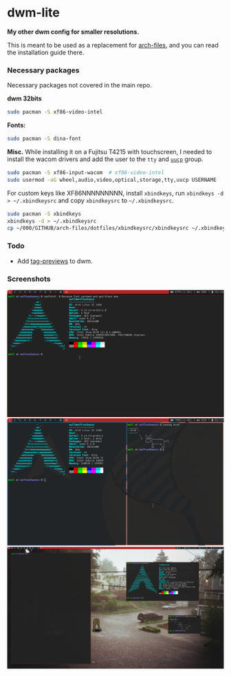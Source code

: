 # dwm-lite
**My other dwm config for smaller resolutions.**

This is meant to be used as a replacement for [arch-files](https://github.com/r4v10l1/arch-files/), and you can read the installation guide there.

### Necessary packages
Necessary packages not covered in the main repo.

**dwm 32bits**
```bash
sudo pacman -S xf86-video-intel
```

**Fonts:**
```bash
sudo pacman -S dina-font
```

**Misc.**
While installing it on a Fujitsu T4215 with touchscreen, I needed to install the wacom drivers and add the user to the `tty` and [`uucp`](https://wiki.archlinux.org/title/Users_and_groups#User_groups) group.
```bash
sudo pacman -S xf86-input-wacom  # xf86-video-intel
sudo usermod -aG wheel,audio,video,optical,storage,tty,uucp USERNAME
```
For custom keys like XF86NNNNNNNNN, install `xbindkeys`, run `xbindkeys -d > ~/.xbindkeysrc` and copy `xbindkeysrc` to `~/.xbindkeysrc`.
```bash
sudo pacman -S xbindkeys
xbindkeys -d > ~/.xbindkeysrc
cp ~/000/GITHUB/arch-files/dotfiles/xbindkeysrc/xbindkeysrc ~/.xbindkeysrc
```
	
### Todo
- Add [tag-previews](https://dwm.suckless.org/patches/tag-previews/) to dwm.

### Screenshots
![Screenshot without ras](images/dwm-lite1.png)
![Screenshot with ras](images/dwm-lite2.png)
![dwm-lite-mix](images/dwm-lite-mix.png)

